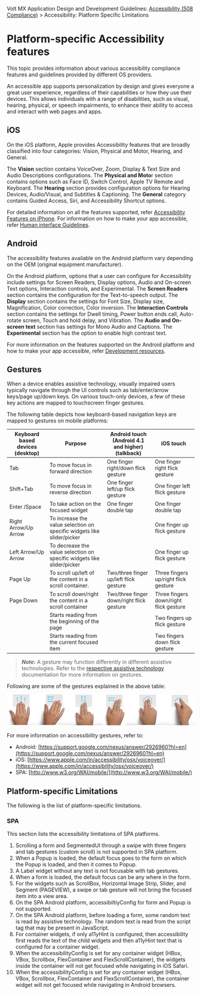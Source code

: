                             

Volt MX  Application Design and Development Guidelines: [Accessibility (508 Compliance)](Accessibility_Overview.md) > Accessibility: Platform Specific Limitations

Platform-specific Accessibility features
========================================

This topic provides information about various accessibility compliance features and guidelines provided by different OS providers.

An accessible app supports personalization by design and gives everyone a great user experience, regardless of their capabilities or how they use their devices. This allows individuals with a range of disabilities, such as visual, hearing, physical, or speech impairments, to enhance their ability to access and interact with web pages and apps.

iOS
---

On the iOS platform, Apple provides Accessibility features that are broadly classified into four categories: Vision, Physical and Motor, Hearing, and General.

The **Vision** section contains VoiceOver, Zoom, Display & Text Size and Audio Descriptions configurations. The **Physical and Moto**r section contains options such as Face ID, Switch Control, Apple TV Remote and Keyboard. The **Hearing** section provides configuration options for Hearing Devices, Audio/Visual, and Subtitles & Captioning. The **General** category contains Guided Access, Siri, and Accessibility Shortcut options.

For detailed information on all the features supported, refer [Accessibility Features on iPhone](https://support.apple.com/en-in/guide/iphone/iph3e2e4367/ios). For information on how to make your app accessible, refer [Human interface Guidelines](https://developer.apple.com/design/human-interface-guidelines/accessibility/overview/introduction/).

Android
-------

The accessibility features available on the Android platform vary depending on the OEM (original equipment manufacturer).

On the Android platform, options that a user can configure for Accessibility include settings for Screen Readers, Display options, Audio and On-screen Text options, Interaction controls, and Experimental. The **Screen Readers** section contains the configuration for the Text-to-speech output. The **Display** section contains the settings for Font Size, Display size, Magnification, Color correction, Color inversion. The **Interaction Controls** section contains the settings for Dwell timing, Power button ends call, Auto-rotate screen, Touch and hold delay, and Vibration. The **Audio and On-screen text** section has settings for Mono Audio and Captions. The **Experimental** section has the option to enable high contrast text.

For more information on the features supported on the Android platform and how to make your app accessible, refer [Development resources](https://developer.android.com/guide/topics/ui/accessibility).

Gestures
--------

When a device enables assistive technology, visually impaired users typically navigate through the UI controls such as tab/enter/arrow keys/page up/down keys. On various touch-only devices, a few of these key actions are mapped to touchscreen finger gestures.

The following table depicts how keyboard-based navigation keys are mapped to gestures on mobile platforms:

  
| Keyboard based devices (desktop) | Purpose | Android touch (Android 4.1 and higher) (talkback) | iOS touch |
| --- | --- | --- | --- |
| Tab | To move focus in forward direction | One finger right/down flick gesture | One finger right flick gesture |
| Shift+Tab | To move focus in reverse direction | One finger left/up flick gesture | One finger left flick gesture |
| Enter /Space | To take action on the focused widget | One finger double tap | One finger double tap |
| Right Arrow/Up Arrow | To increase the value selection on specific widgets like slider/picker |   | One finger up flick gesture |
| Left Arrow/Up Arrow | To decrease the value selection on specific widgets like slider/picker |   | One finger up flick gesture |
| Page Up | To scroll up/left of the content in a scroll container. | Two/three finger up/left flick gesture | Three fingers up/right flick gesture |
| Page Down | To scroll down/right the content in a scroll container | Two/three finger down/right flick gesture | Three fingers down/right flick gesture |
|   | Starts reading from the beginning of the page |   | Two fingers up flick gesture |
|   | Starts reading from the current focused item |   | Two fingers down flick gesture |

> **_Note:_** A gesture may function differently in different assistive technologies. Refer to the [respective assistive technology](#Platform) documentation for more information on gestures.

Following are some of the gestures explained in the above table:

![](Resources/Images/iosgestures.jpg)

For more information on accessibility gestures, refer to:

*   Android: [https://support.google.com/nexus/answer/2926960?hl=en](https://support.google.com/nexus/answer/2926960?hl=en)
*   iOS: [https://www.apple.com/in/accessibility/osx/voiceover/](https://www.apple.com/in/accessibility/osx/voiceover/)
*   SPA: [http://www.w3.org/WAI/mobile/](http://www.w3.org/WAI/mobile/)

Platform-specific Limitations
-----------------------------

The following is the list of platform-specific limitations.

### SPA

This section lists the accessibility limitations of SPA platforms.

1.  Scrolling a form and SegmentedUI through a swipe with three fingers and tab gestures (custom scroll) is not supported in SPA platform.
2.  When a Popup is loaded, the default focus goes to the form on which the Popup is loaded, and then it comes to Popup.
3.  A Label widget without any text is not focusable with tab gestures.
4.  When a form is loaded, the default focus can be any where in the form.
5.  For the widgets such as ScrollBox, Horizontal Image Strip, Slider, and Segment (PAGEVIEW), a swipe or tab gesture will not bring the focused item into a view area.
6.  On the SPA Android platform, accessibiltiyConfig for form and Popup is not supported.
7.  On the SPA Android platform, before loading a form, some random text is read by assistive technology. The random text is read from the script tag that may be present in JavaScript.
8.  For container widgets, if only a11yHint is configured, then accessibility first reads the text of the child widgets and then a11yHint text that is configured for a container widget.
9.  When the accessibilityConfig is set for any container widget (HBox, VBox, Scrollbox, FlexContainer and FlexScrollContainer), the widgets inside the container will not get focused while navigating in iOS Safari.
10.  When the accessibilityConfig is set for any container widget (HBox, VBox, Scrollbox, FlexContainer and FlexScrollContainer), the container widget will not get focused while navigating in Android browsers.
